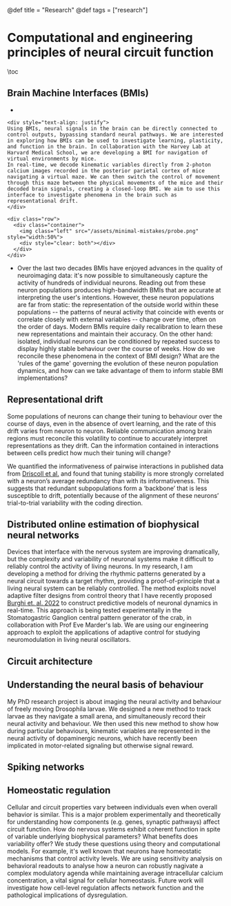 @def title = "Research"
@def tags = ["research"]


# Computational and engineering principles of neural circuit function

\toc

## Brain Machine Interfaces (BMIs)
-
~~~
<div style="text-align: justify">
Using BMIs, neural signals in the brain can be directly connected to control outputs, bypassing standard neural pathways. We are interested in exploring how BMIs can be used to investigate learning, plasticity, and function in the brain. In collaboration with the Harvey Lab at Harvard Medical School, we are developing a BMI for navigation of virtual environments by mice. 
In real-time, we decode kinematic variables directly from 2-photon calcium images recorded in the posterior parietal cortex of mice navigating a virtual maze. We can then switch the control of movement through this maze between the physical movements of the mice and their decoded brain signals, creating a closed-loop BMI. We aim to use this interface to investigate phenomena in the brain such as representational drift.
</div>
~~~

~~~
<div class="row">
  <div class="container">
    <img class="left" src="/assets/minimal-mistakes/probe.png" style="width:50%">
    <div style="clear: both"></div>      
  </div>
</div>
~~~

- Over the last two decades BMIs have enjoyed advances in the quality of neuroimaging data: it's now possible to simultaneously capture the activity of hundreds of individual neurons. Reading out from these neuron populations produces high-bandwidth BMIs that are accurate at interpreting the user's intentions. However, these neuron populations are far from static: the representation of the outside world within these populations -- the patterns of neural activity that coincide with events or correlate closely with external variables -- change over time, often on the order of days. Modern BMIs require daily recalibration to learn these new representations and maintain their accuracy. On the other hand: isolated, individual neurons can be conditioned by repeated success to display highly stable behaviour over the course of weeks. How do we reconcile these phenomena in the context of BMI design? What are the 'rules of the game' governing the evolution of these neuron population dynamics, and how can we take advantage of them to inform stable BMI implementations?  

## Representational drift

Some populations of neurons can change their tuning to behaviour over the course of days, even in the absence of overt learning, and the rate of this drift varies from neuron to neuron. Reliable communication among brain regions must reconcile this volatility to continue to accurately interpret representations as they drift. Can the information contained in interactions between cells predict how much their tuning will change? 

We quantified the informativeness of pairwise interactions in published data from [Driscoll et al.](https://www.sciencedirect.com/science/article/pii/S0092867417308280) and found that tuning stability is more strongly correlated with a neuron’s average redundancy than with its informativeness. This suggests that redundant subpopulations form a ‘backbone’ that is less susceptible to drift, potentially because of the alignment of these neurons’ trial-to-trial variability with the coding direction.

## Distributed online estimation of biophysical neural networks

Devices that interface with the nervous system are improving dramatically, but the complexity and variability of neuronal systems make it difficult to reliably control the activity of living neurons. In my research, I am developing a method for driving the rhythmic patterns generated by a neural circuit towards a target rhythm, providing a proof-of-principle that a living neural system can be reliably controlled. The method exploits novel adaptive filter designs from control theory that I have recently proposed [Burghi et. al. 2022](https://arxiv.org/pdf/2204.01472.pdf) to construct predictive models of neuronal dynamics in real-time. This approach is being tested experimentally in the Stomatogastric Ganglion central pattern generator of the crab, in collaboration with Prof Eve Marder's lab. We are using our engineering approach to exploit the applications of adaptive control for studying neuromodulation in living neural oscillators.

## Circuit architecture

## Understanding the neural basis of behaviour
My PhD research project is about imaging the neural activity and behaviour of freely moving Drosophila larvae. We designed a new method to track larvae as they navigate a small arena, and simultaneously record their neural activity and behaviour. We then used this new method to show how during particular behaviours, kinematic variables are represented in the neural activity of dopaminergic neurons, which have recently been implicated in motor-related signaling but otherwise signal reward.

## Spiking networks

## Homeostatic regulation

Cellular and circuit properties vary between individuals even when overall behavior is similar. This is a major problem experimentally and theoretically for understanding how components (e.g. genes, synaptic pathways) affect circuit function. How do nervous systems exhibit coherent function in spite of variable underlying biophysical parameters? What benefits does variability offer? We study these questions using theory and computational models. For example, it's well known that neurons have homeostatic mechanisms that control activity levels. We are using sensitivity analysis on behavioral readouts to analyse how a neuron can robustly nagivate a complex modulatory agenda while maintaining average intracellular calcium concentration, a vital signal for cellular homeostasis. 
Future work will investigate how cell-level regulation affects network function and the pathological implications of dysregulation.


